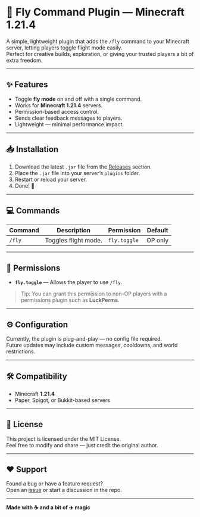 # 🪽 Fly Command Plugin — Minecraft 1.21.4

A simple, lightweight plugin that adds the `/fly` command to your Minecraft server, letting players toggle flight mode easily.  
Perfect for creative builds, exploration, or giving your trusted players a bit of extra freedom.

---

## ✨ Features
- Toggle **fly mode** on and off with a single command.
- Works for **Minecraft 1.21.4** servers.
- Permission-based access control.
- Sends clear feedback messages to players.
- Lightweight — minimal performance impact.

---

## 📥 Installation
1. Download the latest `.jar` file from the [Releases](./releases) section.
2. Place the `.jar` file into your server’s `plugins` folder.
3. Restart or reload your server.
4. Done! 🎉

---

## 💻 Commands
| Command  | Description          | Permission        | Default |
|----------|----------------------|-------------------|---------|
| `/fly`   | Toggles flight mode. | `fly.toggle`      | OP only |

---

## 🔑 Permissions
- **`fly.toggle`** — Allows the player to use `/fly`.

> Tip: You can grant this permission to non-OP players with a permissions plugin such as **LuckPerms**.

---

## ⚙️ Configuration
Currently, the plugin is plug-and-play — no config file required.  
Future updates may include custom messages, cooldowns, and world restrictions.

---

## 🛠 Compatibility
- Minecraft **1.21.4**  
- Paper, Spigot, or Bukkit-based servers

---

## 📜 License
This project is licensed under the MIT License.  
Feel free to modify and share — just credit the original author.

---

## ❤️ Support
Found a bug or have a feature request?  
Open an [issue](../../issues) or start a discussion in the repo.

---

**Made with ☕ and a bit of ✈️ magic**
